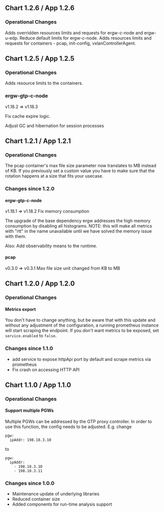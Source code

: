 ## Chart 1.2.6 / App 1.2.6

### Operational Changes
Adds overridden resources limits and requests for ergw-c-node and ergw-u-edp.
Reduce default limits for ergw-c-node.
Adds resources limits and requests for containers - pcap, init-config, vxlanControllerAgent.

## Chart 1.2.5 / App 1.2.5

### Operational Changes
Adds resource limits to the containers.

### ergw-gtp-c-node
v1.18.2 => v1.18.3

Fix cache expire logic.

Adjust GC and hibernation for session processes

## Chart 1.2.1 / App 1.2.1

### Operational Changes

The pcap container's max file size parameter now translates to MB instead of KB.
If you previously set a custom value you have to make sure that the rotation happens at a size
that fits your usecase.

### Changes since 1.2.0

#### ergw-gtp-c-node

v1.18.1 => v1.18.2
Fix memory consumption

The upgrade of the base dependency ergw addresses the high memory consumption by disabling all histograms.
NOTE: this will make all metrics with "rtt" in the name unavailable until we have solved the memory issue with them.

Also: Add observability means to the runtime.

#### pcap

v0.3.0 => v0.3.1
Max file size unit changed from KB to MB

## Chart 1.2.0 / App 1.2.0

### Operational Changes

#### Metrics export

You don't have to change anything, but be aware that with this update and
without any adjustment of the configuration, a running prometheus instance
will start scraping the endpoint. If you *don't* want metrics to be exposed,
set `service.enabled` to `false`.

### Changes since 1.1.0

- add service to expose httpApi port by default and scrape metrics via prometheus
- Fix crash on accessing HTTP API

## Chart 1.1.0 / App 1.1.0

### Operational Changes

#### Support multiple PGWs

Multiple PGWs can be addressed by the GTP proxy controller. In order to use this function, the config needs to be adjusted. E.g. change

```
pgw:
  ipAddr: 198.18.3.10
```
to

```
pgw:
  ipAddr:
    - 198.18.3.10
    - 198.18.3.11
```


### Changes since 1.0.0


- Maintenance update of underlying libraries
- Reduced container size
- Added components for run-time analysis support
